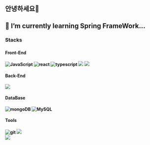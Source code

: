 <h2>안녕하세요👋<h2>
  <p>
    🌱 I’m currently learning Spring FrameWork...
    <h3>Stacks<h3>
      <p>
<h4> Front-End <h4> 
  <img alt="JavaScript" src="https://img.shields.io/badge/-JavaScript-ffd166??style=flat-square&logo=javascript&logoColor=white" />
  <img alt ="react" src="https://img.shields.io/badge/-React-61DAFB?style=flat-square&logo=react&logoColor=white">
  <img alt ="typescript" src="https://img.shields.io/badge/-Typescript-20A4F3?style=flat-square&logo=typescript&logoColor=white">  
  <img src="https://img.shields.io/badge/Styled Components-DB7093?style=flat-square&logo=styled-components&logoColor=white" />
  <img src="https://img.shields.io/badge/Tailwind CSS-06B6D4?style=flat-square&logo=Tailwind CSS&logoColor=white" />
 <h4> Back-End <h4>
 <img src="https://img.shields.io/badge/Node.js-69cf00?style=flat-square&logo=Node.js&logoColor=white"/>
 <h4> DataBase <h4> 
   <img alt ="mongoDB" src="https://img.shields.io/badge/MongoDB-47A248?style=flat&logo=MongoDB&logoColor=white">
   <img alt ="MySQL" src="https://img.shields.io/badge/MySQL-4479A1?style=flat&logo=MySQL&logoColor=white"> 
 <h4> Tools <h4>
 <img alt="git" src="https://img.shields.io/badge/-Git-F05032?style=flat-square&logo=git&logoColor=white" />
 <img src="https://img.shields.io/badge/GitHub-181717?style=flat-square&logo=Github&logoColor=white"/>
<br/>
<div>
  <img src="https://github-readme-stats.vercel.app/api?username=JUMTBOX&show_icons=true&theme=dark&card_width=400"/>
 </div>
      
<!--
**JUMTBOX/JUMTBOX** is a ✨ _special_ ✨ repository because its `README.md` (this file) appears on your GitHub profile.

Here are some ideas to get you started:

- 🔭 I’m currently working on ...
- 🌱 I’m currently learning ...
- 👯 I’m looking to collaborate on ...
- 🤔 I’m looking for help with ...
- 💬 Ask me about ...
- 📫 How to reach me: ...
- 😄 Pronouns: ...
- ⚡ Fun fact: ...
-->
